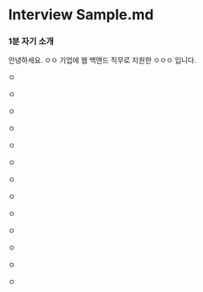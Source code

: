 # Interview Sample.md

### 1분 자기 소개
<div>
  <p> 안녕하세요. ㅇㅇ 기업에 웹 백엔드 직무로 지원한 ㅇㅇㅇ 입니다. </p>
  <p> ㅇ </p> 
  <p> ㅇ </p> 
  <p> ㅇ </p> 
  <p> ㅇ </p> 
  <p> ㅇ </p> 
  <p> ㅇ </p> 
  <p> ㅇ </p> 
  <p> ㅇ </p> 
  <p> ㅇ </p> 
  <p> ㅇ </p> 
  <p> ㅇ </p> 
  <p> ㅇ </p> 
  <p> ㅇ </p> 
</div>
